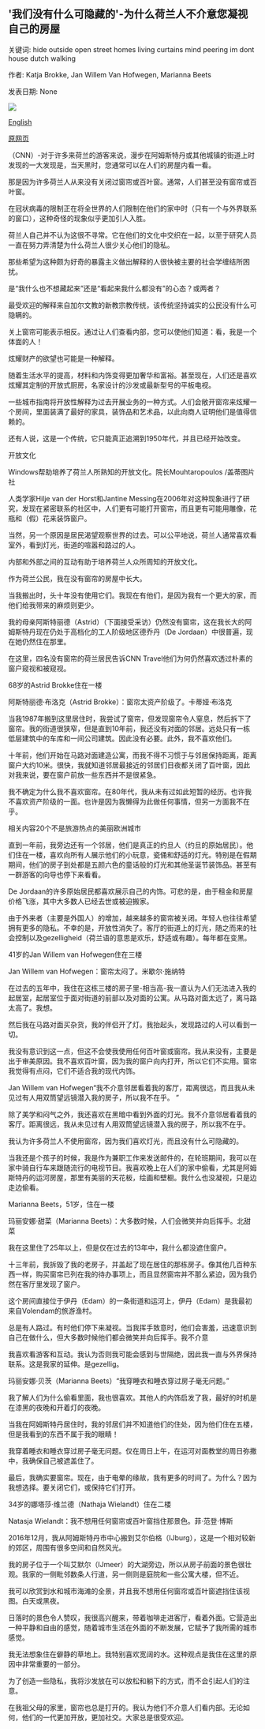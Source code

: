 ## '我们没有什么可隐藏的'-为什么荷兰人不介意您凝视自己的房屋

关键词: hide outside open street homes living curtains mind peering im dont house dutch walking

作者: Katja Brokke, Jan Willem Van Hofwegen, Marianna Beets

发表日期: None

![](https://cdn.cnn.com/cnnnext/dam/assets/200410175927-windows-tz-1-super-tease.jpg)

[English](%27We%20have%20nothing%20to%20hide%27%20--%20Why%20Dutch%20people%20don%27t%20mind%20you%20peering%20into%20their%20homes.md)

[原网页](https://edition.cnn.com/travel/article/dutch-windows/index.html)

（CNN）-对于许多来荷兰的游客来说，漫步在阿姆斯特丹或其他城镇的街道上时发现的一大发现是，当天黑时，您通常可以在人们的房屋内看一看。

那是因为许多荷兰人从来没有关闭过窗帘或百叶窗。通常，人们甚至没有窗帘或百叶窗。

在冠状病毒的限制正在将全世界的人们限制在他们的家中时（只有一个与外界联系的窗口），这种奇怪的现象似乎更加引人入胜。

荷兰人自己并不认为这很不寻常。它在他们的文化中交织在一起，以至于研究人员一直在努力弄清楚为什么荷兰人很少关心他们的隐私。

那些希望为这种颇为好奇的暴露主义做出解释的人很快被主要的社会学缠结所困扰。

是“我什么也不想藏起来”还是“看起来我什么都没有”的心态？或两者？

最受欢迎的解释来自加尔文教的新教宗教传统，该传统坚持诚实的公民没有什么可隐瞒的。

关上窗帘可能表示相反。通过让人们查看内部，您可以使他们知道：看，我是一个体面的人！

炫耀财产的欲望也可能是一种解释。

随着生活水平的提高，材料和内饰变得更加奢华和富裕。甚至现在，人们还是喜欢炫耀其定制的开放式厨房，名家设计的沙发或最新型号的平板电视。

一些城市指南将开放性解释为过去开展业务的一种方式。人们会敞开窗帘来炫耀一个房间，里面装满了最好的家具，装饰品和艺术品，以此向商人证明他们是值得信赖的。

还有人说，这是一个传统，它只能真正追溯到1950年代，并且已经开始改变。

开放文化

Windows帮助培养了荷兰人所熟知的开放文化。院长Mouhtaropoulos /盖蒂图片社

人类学家Hilje van der Horst和Jantine Messing在2006年对这种现象进行了研究，发现在紧密联系的社区中，人们更有可能打开窗帘，而且更有可能用雕像，花瓶和（假）花来装饰窗户。

当然，另一个原因是居民渴望观察世界的过去。可以公平地说，荷兰人通常喜欢看室外，看到灯光，街道的喧嚣和路过的人。

内部和外部之间的互动有助于培养荷兰人众所周知的开放文化。

作为荷兰公民，我在没有窗帘的房屋中长大。

当我搬出时，头十年没有使用它们。我现在有他们，是因为我有一个更大的家，而他们给我带来的麻烦则更少。

我的母亲阿斯特丽德（Astrid）（下面接受采访）仍然没有窗帘，这在我长大的阿姆斯特丹现在仍处于高档化的工人阶级地区德乔丹（De Jordaan）中很普遍，现在她仍然住在那里。

在这里，四名没有窗帘的荷兰居民告诉CNN Travel他们为何仍然喜欢透过朴素的窗户窥视和被窥视。

68岁的Astrid Brokke住在一楼

阿斯特丽德·布洛克（Astrid Brokke）：窗帘太资产阶级了。卡蒂娅·布洛克

当我1987年搬到这里居住时，我尝试了窗帘，但发现窗帘令人窒息，然后拆下了窗帘。我的街道很狭窄，但是直到10年前，我还没有对面的邻居。远处只有一栋低层建筑中的车库和一间公司建筑。因此没有必要。此外，我不喜欢他们。

十年前，他们开始在马路对面建造公寓，而我不得不习惯于与邻居保持距离，距离窗户大约10米。很快，我就知道邻居最接近的邻居们日夜都关闭了百叶窗，因此对我来说，要在窗户前放一些东西并不是很紧急。

我不确定为什么我不喜欢窗帘。在80年代，我从未有过如此短暂的经历。也许我不喜欢资产阶级的一面。也许是因为我懒得为此做任何事情，但另一方面我不在乎。

相关内容20个不是旅游热点的美丽欧洲城市

直到一年前，我旁边还有一个邻居，他们是真正的约旦人（约旦的原始居民）。他们住在一楼，喜欢向所有人展示他们的小玩意，瓷俑和舒适的灯光。特别是在假期期间，他们的房子到处都是五颜六色的童话般的灯光和其他圣诞节装饰品。甚至有一群游客的向导也停下来看看。

De Jordaan的许多原始居民都喜欢展示自己的内饰。可悲的是，由于租金和房屋价格飞涨，其中大多数人已经去世或被迫搬家。

由于外来者（主要是外国人）的增加，越来越多的窗帘被关闭。年轻人也往往希望拥有更多的隐私。不幸的是，开放性消失了。客厅的街道上的灯光，随之而来的社会控制以及gezelligheid（荷兰语的意思是欢乐，舒适或有趣）。每年都在变黑。

41岁的Jan Willem van Hofwegen住在三楼

Jan Willem van Hofwegen：窗帘太闷了。米歇尔·施纳特

在过去的五年中，我住在这栋三楼的房子里-相当高-我一直认为人们无法进入我的起居室，起居室位于面对街道的前部以及对面的公寓。从马路对面太远了，离马路太高了。我想。

然后我在马路对面买杂货，我的伴侣开了灯。我抬起头，发现路过的人可以看到一切。

我没有意识到这一点，但这不会使我使用任何百叶窗或窗帘。我从来没有，主要是出于审美原因。我不喜欢百叶窗，因为我的窗户向内打开，所以它们不实用。窗帘我觉得有点闷，它们不适合我的现代内饰。

Jan Willem van Hofwegen“我不介意邻居看着我的客厅，距离很远，而且我从未见过有人用双筒望远镜潜入我的房子，所以我不在乎。 ”

除了美学和闷气之外，我还喜欢在黑暗中看到外面的灯光。我不介意邻居看着我的客厅。距离很远，我从未见过有人用双筒望远镜潜入我的房子，所以我不在乎。

我认为许多荷兰人不使用窗帘，因为我们喜欢灯光，而且没有什么可隐藏的。

当我还是个孩子的时候，我是作为兼职工作来发送邮件的，在轮班期间，我可以在家中骑自行车来跟随流行的电视节目。我喜欢晚上在人们的家中偷看，尤其是阿姆斯特丹的运河房屋，那里有美丽的天花板，绘画和壁橱。我什么也没凝视，只是边走边偷看。

Marianna Beets，51岁，住在一楼

玛丽安娜·甜菜（Marianna Beets）：大多数时候，人们会微笑并向后挥手。北甜菜

我在这里住了25年以上，但是仅在过去的13年中，我什么都没遮住窗户。

十三年前，我拆毁了我的老房子，并盖起了现在居住的那栋房子。像其他几百种东西一样，购买窗帘已列在我的待办事项上，而且显然窗帘并不那么紧迫，因为我仍然在客厅里发现了窗户。

这个房间直接位于伊丹（Edam）的一条街道和运河上，伊丹（Edam）是我最初来自Volendam的旅游渔村。

总是有人路过。有时他们停下来凝视。当我挥手致意时，他们会害羞，迅速意识到自己在做什么，但大多数时候他们都会微笑并向后挥手。我不介意

我喜欢看游客和互动。我认为否则我可能会感到与世隔绝，因此我一直与外界保持联系。这是我家的延伸。是gezellig。

玛丽安娜·贝茨（Marianna Beets）“我穿睡衣和睡衣穿过房子毫无问题。”

我了解人们为什么偷看里面，我也很喜欢。其他人的内饰启发了我，最好的时机是在漆黑的夜晚和开着灯的夜晚。

当我在阿姆斯特丹居住时，我的邻居们并不知道他们的住处，因为他们住在五楼，但是我看到的东西不属于我的眼睛！

我穿着睡衣和睡衣穿过房子毫无问题。仅在周日上午，在运河对面教堂的周日弥撒中，我确保自己被遮盖住了。

最后，我确实要窗帘。现在，由于电晕的缘故，我有更多的时间了。为什么？因为我想选择。要关闭它们，或保持它们打开。

34岁的娜塔莎·维兰德（Nathaja Wielandt）住在二楼

Natasja Wielandt：我不想用任何窗帘或百叶窗挡住那景色。菲·范登·博斯

2016年12月，我从阿姆斯特丹市中心搬到艾尔伯格（IJburg），这是一个相对较新的郊区，周围有很多空间和自然风光。

我的房子位于一个叫艾默尔（IJmeer）的大湖旁边，所以从房子前面的景色很壮观。我家的一侧毗邻数条人行道，另一侧则是庭院和一些公寓大楼，但不近。

我可以欣赏到水和城市海滩的全景，并且我不想用任何窗帘或百叶窗遮挡住该视图。白天或黑夜。

日落时的景色令人赞叹，我很高兴醒来，带着咖啡走进客厅，看着外面。它营造出一种平静和自由的感觉，随着城市生活在外面的不断发展，它赋予了我所需的城市感觉。

我无法想象住在僻静的草地上。我特别喜欢宽阔的水。这种观点是我住在这里的原因中非常重要的一部分。

为了创造一些隐私，我将沙发放在可以放松和躺下的方式，而不会引起人们的注意。

在我祖父母的家里，窗帘也总是打开的。我认为他们不介意人们看内部。无论如何，他们的一代更加开放，更加社交。大家总是很受欢迎。